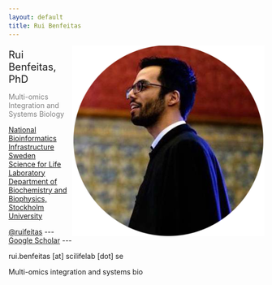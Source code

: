 ```yaml
---
layout: default
title: Rui Benfeitas
---
```


<img style="float: right;" src="./includes/assets/img/photo.png" width="75%">

<p style="margin-bottom: 0px;font-size:20px"> Rui Benfeitas, PhD </p>
<p style="color:grey; margin-bottom: 5px"> Multi-omics Integration and Systems Biology </p>

[National Bioinformatics Infrastructure Sweden](https://www.nbis.se/about/staff/rui-benfeitas/) <br>
[Science for Life Laboratory](www.scilifelab.se) <br>
[Department of Biochemistry and Biophysics, Stockholm University](https://www.dbb.su.se/) <br>


[@ruifeitas](http://twitter.com/ruifeitas) ---
[Google Scholar](https://scholar.google.se/citations?user=TNHVVA4AAAAJ) ---

rui.benfeitas [at] scilifelab [dot] se

Multi-omics integration and systems bio